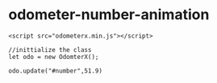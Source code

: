 # odometer-number-animation

```<script src="odometerx.min.js"></script>```


```
//inittialize the class
let odo = new OdomterX();
```

```//use it
odo.update("#number",51.9)
```
